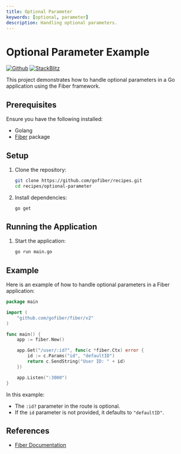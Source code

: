 ```yaml
---
title: Optional Parameter
keywords: [optional, parameter]
description: Handling optional parameters.
---
```


# Optional Parameter Example

[![Github](https://img.shields.io/static/v1?label=&message=Github&color=2ea44f&style=for-the-badge&logo=github)](https://github.com/gofiber/recipes/tree/master/optional-parameter) [![StackBlitz](https://img.shields.io/static/v1?label=&message=StackBlitz&color=2ea44f&style=for-the-badge&logo=StackBlitz)](https://stackblitz.com/github/gofiber/recipes/tree/master/optional-parameter)

This project demonstrates how to handle optional parameters in a Go application using the Fiber framework.

## Prerequisites

Ensure you have the following installed:

- Golang
- [Fiber](https://github.com/gofiber/fiber) package

## Setup

1. Clone the repository:
    ```sh
    git clone https://github.com/gofiber/recipes.git
    cd recipes/optional-parameter
    ```

2. Install dependencies:
    ```sh
    go get
    ```

## Running the Application

1. Start the application:
    ```sh
    go run main.go
    ```

## Example

Here is an example of how to handle optional parameters in a Fiber application:

```go
package main

import (
    "github.com/gofiber/fiber/v2"
)

func main() {
    app := fiber.New()

    app.Get("/user/:id?", func(c *fiber.Ctx) error {
        id := c.Params("id", "defaultID")
        return c.SendString("User ID: " + id)
    })

    app.Listen(":3000")
}
```

In this example:
- The `:id?` parameter in the route is optional.
- If the `id` parameter is not provided, it defaults to `"defaultID"`.

## References

- [Fiber Documentation](https://docs.gofiber.io)
